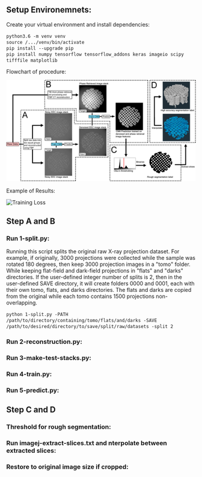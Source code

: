 ## Setup Environemnets:

Create your virtual environment and install dependencies: 
  ```
python3.6 -m venv venv
source /.../venv/bin/activate
pip install --upgrade pip
pip install numpy tensorflow tensorflow_addons keras imageio scipy tifffile matplotlib
  ```

Flowchart of procedure:

![Methods](https://github.com/xfding57/EdgeView-Segmentation/blob/main/media/Figure2.jpg)

Example of Results:

![Training Loss](https://github.com/xfding57/EdgeView-Segmentation/blob/main/media/sc23-test0037-2.gif)

## Step A and B
### Run 1-split.py:
Running this script splits the original raw X-ray projection dataset. For example, if originally, 3000 projections were collected while the sample was rotated 180 degrees, then keep 3000 projection images in a "tomo" folder. While keeping flat-field and dark-field projections in "flats" and "darks" directories. If the user-defined integer number of splits is 2, then in the user-defined SAVE directory, it will create folders 0000 and 0001, each with their own tomo, flats, and darks directories. The flats and darks are copied from the original while each tomo contains 1500 projections non-overlapping.
  ```
python 1-split.py -PATH /path/to/directory/containing/tomo/flats/and/darks -SAVE /path/to/desired/directory/to/save/split/raw/datasets -split 2
  ```

### Run 2-reconstruction.py:

### Run 3-make-test-stacks.py:

### Run 4-train.py:

### Run 5-predict.py:

## Step C and D
### Threshold for rough segmentation:

### Run imagej-extract-slices.txt and nterpolate between extracted slices:

### Restore to original image size if cropped: